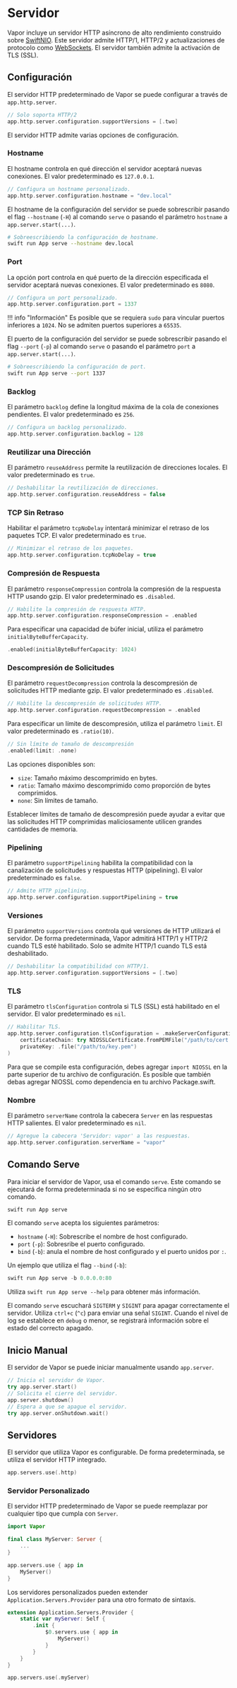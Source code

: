 # Servidor

Vapor incluye un servidor HTTP asíncrono de alto rendimiento construido sobre [SwiftNIO](https://github.com/apple/swift-nio). Este servidor admite HTTP/1, HTTP/2 y actualizaciones de protocolo como [WebSockets](websockets.md). El servidor también admite la activación de TLS (SSL).

## Configuración

El servidor HTTP predeterminado de Vapor se puede configurar a través de `app.http.server`.

```swift
// Solo soporta HTTP/2
app.http.server.configuration.supportVersions = [.two]
```

El servidor HTTP admite varias opciones de configuración.

### Hostname

El hostname controla en qué dirección el servidor aceptará nuevas conexiones. El valor predeterminado es `127.0.0.1`.

```swift
// Configura un hostname personalizado.
app.http.server.configuration.hostname = "dev.local"
```

El hostname de la configuración del servidor se puede sobrescribir pasando el flag `--hostname` (`-H`) al comando `serve` o pasando el parámetro `hostname` a `app.server.start(...)`.

```sh
# Sobreescribiendo la configuración de hostname.
swift run App serve --hostname dev.local
```

### Port

La opción port controla en qué puerto de la dirección especificada el servidor aceptará nuevas conexiones. El valor predeterminado es `8080`.

```swift
// Configura un port personalizado.
app.http.server.configuration.port = 1337
```

!!! info "Información"
    Es posible que se requiera `sudo` para vincular puertos inferiores a `1024`. No se admiten puertos superiores a `65535`.

El puerto de la configuración del servidor se puede sobrescribir pasando el flag `--port` (`-p`) al comando `serve` o pasando el parámetro `port` a `app.server.start(...)`.

```sh
# Sobreescribiendo la configuración de port.
swift run App serve --port 1337
```

### Backlog

El parámetro `backlog` define la longitud máxima de la cola de conexiones pendientes. El valor predeterminado es `256`.

```swift
// Configura un backlog personalizado.
app.http.server.configuration.backlog = 128
```

### Reutilizar una Dirección

El parámetro `reuseAddress` permite la reutilización de direcciones locales. El valor predeterminado es `true`.

```swift
// Deshabilitar la reutilización de direcciones.
app.http.server.configuration.reuseAddress = false
```

### TCP Sin Retraso

Habilitar el parámetro `tcpNoDelay` intentará minimizar el retraso de los paquetes TCP. El valor predeterminado es `true`.

```swift
// Minimizar el retraso de los paquetes.
app.http.server.configuration.tcpNoDelay = true
```

### Compresión de Respuesta

El parámetro `responseCompression` controla la compresión de la respuesta HTTP usando gzip. El valor predeterminado es `.disabled`.

```swift
// Habilite la compresión de respuesta HTTP.
app.http.server.configuration.responseCompression = .enabled
```

Para especificar una capacidad de búfer inicial, utiliza el parámetro `initialByteBufferCapacity`.

```swift
.enabled(initialByteBufferCapacity: 1024)
```

### Descompresión de Solicitudes

El parámetro `requestDecompression` controla la descompresión de solicitudes HTTP mediante gzip. El valor predeterminado es `.disabled`.

```swift
// Habilite la descompresión de solicitudes HTTP.
app.http.server.configuration.requestDecompression = .enabled
```

Para especificar un límite de descompresión, utiliza el parámetro `limit`. El valor predeterminado es `.ratio(10)`.

```swift
// Sin límite de tamaño de descompresión
.enabled(limit: .none)
```

Las opciones disponibles son:

- `size`: Tamaño máximo descomprimido en bytes.
- `ratio`: Tamaño máximo descomprimido como proporción de bytes comprimidos.
- `none`: Sin límites de tamaño.

Establecer límites de tamaño de descompresión puede ayudar a evitar que las solicitudes HTTP comprimidas maliciosamente utilicen grandes cantidades de memoria.

### Pipelining

El parámetro `supportPipelining` habilita la compatibilidad con la canalización de solicitudes y respuestas HTTP (pipelining). El valor predeterminado es `false`.

```swift
// Admite HTTP pipelining.
app.http.server.configuration.supportPipelining = true
```

### Versiones

El parámetro `supportVersions` controla qué versiones de HTTP utilizará el servidor. De forma predeterminada, Vapor admitirá HTTP/1 y HTTP/2 cuando TLS esté habilitado. Solo se admite HTTP/1 cuando TLS está deshabilitado.

```swift
// Deshabilitar la compatibilidad con HTTP/1.
app.http.server.configuration.supportVersions = [.two]
```

### TLS

El parámetro `tlsConfiguration` controla si TLS (SSL) está habilitado en el servidor. El valor predeterminado es `nil`.

```swift
// Habilitar TLS.
app.http.server.configuration.tlsConfiguration = .makeServerConfiguration(
    certificateChain: try NIOSSLCertificate.fromPEMFile("/path/to/cert.pem").map { .certificate($0) },
    privateKey: .file("/path/to/key.pem")
)
```

Para que se compile esta configuración, debes agregar `import NIOSSL` en la parte superior de tu archivo de configuración. Es posible que también debas agregar NIOSSL como dependencia en tu archivo Package.swift.

### Nombre

El parámetro `serverName` controla la cabecera `Server` en las respuestas HTTP salientes. El valor predeterminado es `nil`.

```swift
// Agregue la cabecera 'Servidor: vapor' a las respuestas.
app.http.server.configuration.serverName = "vapor"
```

## Comando Serve

Para iniciar el servidor de Vapor, usa el comando `serve`. Este comando se ejecutará de forma predeterminada si no se especifica ningún otro comando.

```swift
swift run App serve
```

El comando `serve` acepta los siguientes parámetros:

- `hostname` (`-H`): Sobrescribe el nombre de host configurado.
- `port` (`-p`): Sobresribe el puerto configurado.
- `bind` (`-b`): anula el nombre de host configurado y el puerto unidos por `:`.

Un ejemplo que utiliza el flag `--bind` (`-b`):

```swift
swift run App serve -b 0.0.0.0:80
```

Utiliza `swift run App serve --help` para obtener más información.

El comando `serve` escuchará `SIGTERM` y `SIGINT` para apagar correctamente el servidor. Utiliza `ctrl+c` (`^c`) para enviar una señal `SIGINT`. Cuando el nivel de log se establece en `debug` o menor, se registrará información sobre el estado del correcto apagado.

## Inicio Manual

El servidor de Vapor se puede iniciar manualmente usando `app.server`.

```swift
// Inicia el servidor de Vapor.
try app.server.start()
// Solicita el cierre del servidor.
app.server.shutdown()
// Espera a que se apague el servidor.
try app.server.onShutdown.wait()
```

## Servidores

El servidor que utiliza Vapor es configurable. De forma predeterminada, se utiliza el servidor HTTP integrado.

```swift
app.servers.use(.http)
```

### Servidor Personalizado

El servidor HTTP predeterminado de Vapor se puede reemplazar por cualquier tipo que cumpla con `Server`.

```swift
import Vapor

final class MyServer: Server {
	...
}

app.servers.use { app in
	MyServer()
}
```

Los servidores personalizados pueden extender `Application.Servers.Provider` para una otro formato de sintaxis.

```swift
extension Application.Servers.Provider {
    static var myServer: Self {
        .init {
            $0.servers.use { app in
            	MyServer()
            }
        }
    }
}

app.servers.use(.myServer)
```
